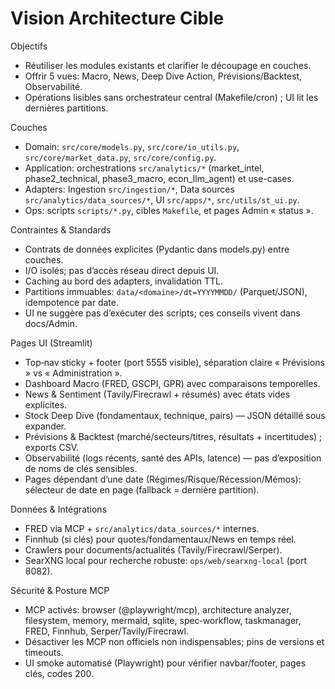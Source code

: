 # Vision Architecture Cible

Objectifs
- Réutiliser les modules existants et clarifier le découpage en couches.
- Offrir 5 vues: Macro, News, Deep Dive Action, Prévisions/Backtest, Observabilité.
 - Opérations lisibles sans orchestrateur central (Makefile/cron) ; UI lit les dernières partitions.

Couches
- Domain: `src/core/models.py`, `src/core/io_utils.py`, `src/core/market_data.py`, `src/core/config.py`.
- Application: orchestrations `src/analytics/*` (market_intel, phase2_technical, phase3_macro, econ_llm_agent) et use-cases.
- Adapters: Ingestion `src/ingestion/*`, Data sources `src/analytics/data_sources/*`, UI `src/apps/*`, `src/utils/st_ui.py`.
 - Ops: scripts `scripts/*.py`, cibles `Makefile`, et pages Admin « status ».

Contraintes & Standards
- Contrats de données explicites (Pydantic dans models.py) entre couches.
- I/O isolés; pas d’accès réseau direct depuis UI.
- Caching au bord des adapters, invalidation TTL.
 - Partitions immuables: `data/<domaine>/dt=YYYYMMDD/` (Parquet/JSON), idempotence par date.
 - UI ne suggère pas d’exécuter des scripts; ces conseils vivent dans docs/Admin.

Pages UI (Streamlit)
- Top‑nav sticky + footer (port 5555 visible), séparation claire « Prévisions » vs « Administration ».
- Dashboard Macro (FRED, GSCPI, GPR) avec comparaisons temporelles.
- News & Sentiment (Tavily/Firecrawl + résumés) avec états vides explicites.
- Stock Deep Dive (fondamentaux, technique, pairs) — JSON détaillé sous expander.
- Prévisions & Backtest (marché/secteurs/titres, résultats + incertitudes) ; exports CSV.
- Observabilité (logs récents, santé des APIs, latence) — pas d’exposition de noms de clés sensibles.
- Pages dépendant d’une date (Régimes/Risque/Récession/Mémos): sélecteur de date en page (fallback = dernière partition).

Données & Intégrations
- FRED via MCP + `src/analytics/data_sources/*` internes.
- Finnhub (si clés) pour quotes/fondamentaux/News en temps réel.
- Crawlers pour documents/actualités (Tavily/Firecrawl/Serper).
 - SearXNG local pour recherche robuste: `ops/web/searxng-local` (port 8082).

Sécurité & Posture MCP
- MCP activés: browser (@playwright/mcp), architecture analyzer, filesystem, memory, mermaid, sqlite, spec‑workflow, taskmanager, FRED, Finnhub, Serper/Tavily/Firecrawl.
- Désactiver les MCP non officiels non indispensables; pins de versions et timeouts.
- UI smoke automatisé (Playwright) pour vérifier navbar/footer, pages clés, codes 200.
